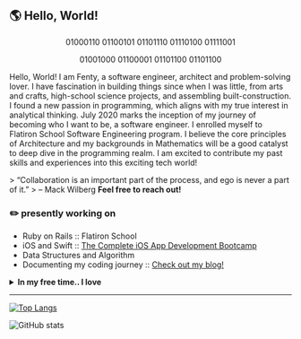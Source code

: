 ## :earth_americas: Hello, World!

<p align="center">01000110 01100101 01101110 01110100 01111001</p>
<p align="center">01001000 01100001 01101100 01101100</p>

<p>
Hello, World! I am Fenty, a software engineer, architect and problem-solving lover. I have fascination in building things since when I was little, from arts and crafts, high-school science projects, and assembling built-construction. I found a new passion in programming, which aligns with my true interest in analytical thinking. July 2020 marks the inception of my journey of becoming who I want to be, a software engineer. I enrolled myself to Flatiron School Software Engineering program. I believe the core principles of Architecture and my backgrounds in Mathematics will be a good catalyst to deep dive in the programming realm. I am excited to contribute my past skills and experiences into this exciting tech world!
</p>

<p>
  > “Collaboration is an important part of the process, and ego is never a part of it.” 
  > – Mack Wilberg
  <strong>Feel free to reach out!</strong>
  
</p>


### :pencil2: presently working on
<ul>
  <li>Ruby on Rails :: Flatiron School
  <li>iOS and Swift :: <a href="https://www.udemy.com/course/ios-13-app-development-bootcamp/">The Complete iOS App Development Bootcamp</a>
  <li>Data Structures and Algorithm
  <li>Documenting my coding journey :: <a href="https://dev.to/codinghall">Check out my blog!</a></li>
</ul>

<details>
  <summary><strong>In my free time.. I love</strong></summary>
  <ul>
    <li>:stew: Cooking</li>
    <li>:dog2: Hiking with my <a href="https://www.instagram.com/shibaogram/">Doge</a></li>
    <li>:basketball: Watching Lakers games, go Caruso!</li>
    <li>:books: Reading, currently on Mindset: The New Psychology of Success by Carol Dweck</li>
  <ul>
</details>
    
---
    
[![Top Langs](https://github-readme-stats.vercel.app/api/top-langs/?username=fentyhall&layout=compact&theme=graywhite&show_icons=true)](https://github.com/fentyhall/github-readme-stats)

![GitHub stats](https://github-readme-stats.vercel.app/api?username=fentyhall&theme=graywhite&show_icons=true)
